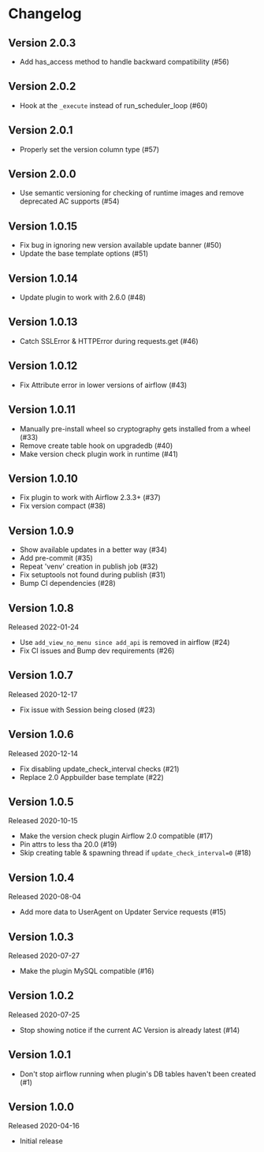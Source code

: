 # Changelog

## Version 2.0.3
- Add has_access method to handle backward compatibility (#56)

## Version 2.0.2
- Hook at the `_execute` instead of run_scheduler_loop (#60)

## Version 2.0.1
- Properly set the version column type (#57)

## Version 2.0.0
- Use semantic versioning for checking of runtime images and remove deprecated AC supports (#54)

## Version 1.0.15
- Fix bug in ignoring new version available update banner (#50)
- Update the base template options (#51)

## Version 1.0.14
- Update plugin to work with 2.6.0 (#48)

## Version 1.0.13
- Catch SSLError & HTTPError during requests.get (#46)

## Version 1.0.12
- Fix Attribute error in lower versions of airflow (#43)

## Version 1.0.11
- Manually pre-install wheel so cryptography gets installed from a wheel (#33)
- Remove create table hook on upgradedb (#40)
- Make version check plugin work in runtime (#41)

## Version 1.0.10
- Fix plugin to work with Airflow 2.3.3+ (#37)
- Fix version compact (#38)

## Version 1.0.9

- Show available updates in a better way (#34)
- Add pre-commit (#35)
- Repeat 'venv' creation in publish job (#32)
- Fix setuptools not found during publish (#31)
- Bump CI dependencies (#28)

## Version 1.0.8

Released 2022-01-24

- Use `add_view_no_menu since add_api` is removed in airflow (#24)
- Fix CI issues and Bump dev requirements (#26)

## Version 1.0.7

Released 2020-12-17

- Fix issue with Session being closed (#23)

## Version 1.0.6

Released 2020-12-14

- Fix disabling update_check_interval checks (#21)
- Replace 2.0 Appbuilder base template (#22)

## Version 1.0.5

Released 2020-10-15

- Make the version check plugin Airflow 2.0 compatible (#17)
- Pin attrs to less tha 20.0 (#19)
- Skip creating table & spawning thread if `update_check_interval=0` (#18)

## Version 1.0.4

Released 2020-08-04

- Add more data to UserAgent on Updater Service requests (#15)

## Version 1.0.3

Released 2020-07-27

- Make the plugin MySQL compatible (#16)

## Version 1.0.2

Released 2020-07-25

- Stop showing notice if the current AC Version is already latest (#14)

## Version 1.0.1

- Don't stop airflow running when plugin's DB tables haven't been created (#1)

## Version 1.0.0

Released 2020-04-16

- Initial release
